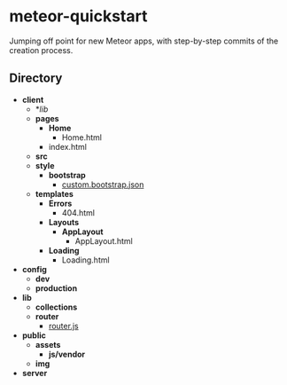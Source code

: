 # meteor-quickstart

Jumping off point for new Meteor apps, with step-by-step commits of the creation process.

## Directory

- **client**
  - **lib*
  - **pages**
    - **Home**
      - Home.html
    - index.html
  - **src**
  - **style**
    - **bootstrap**
      - [custom.bootstrap.json](https://github.com/Nemo64/meteor-bootstrap)
  - **templates**
    - **Errors**
      - 404.html
    - **Layouts**
      - **AppLayout**
        - AppLayout.html
    - **Loading**
      - Loading.html
- **config**
  - **dev**
  - **production**
- **lib**
  - **collections**
  - **router**
    - [router.js](https://github.com/iron-meteor/iron-router)
- **public**
	- **assets**
	  - **js/vendor**
	- **img**
- **server**
